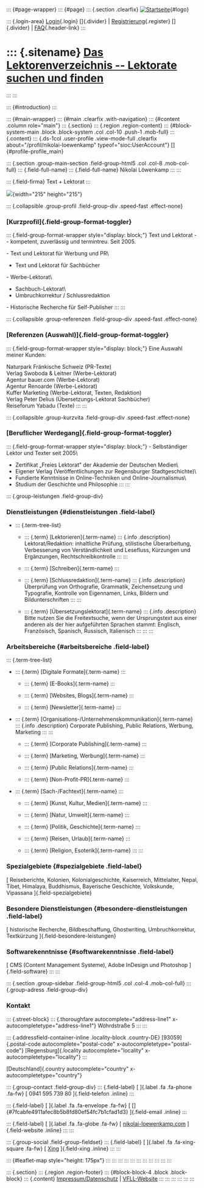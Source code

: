 ::: {#page-wrapper}
::: {#page}
::: {.section .clearfix}
[![Startseite](https://www.lektoren.de/sites/default/files/VfLL_logo.jpg)](/ "Startseite"){#logo}

::: {.login-area}
[Login](/user){.login} []{.divider} \|
[Registrierung](/user/register){.register} []{.divider} \|
[FAQ](/faq-page){.header-link}
:::

::: {.sitename}
[Das Lektorenverzeichnis -- Lektorate suchen und finden](/ "Startseite")
========================================================================
:::
:::

::: {#introduction}
:::

::: {#main-wrapper}
::: {#main .clearfix .with-navigation}
::: {#content .column role="main"}
::: {.section}
::: {.region .region-content}
::: {#block-system-main .block .block-system .col .col-10 .push-1 .mob-full}
::: {.content}
::: {.ds-1col .user-profile .view-mode-full .clearfix about="/profil/nikolai-loewenkamp" typeof="sioc:UserAccount"}
[]{#profile-profile_main}

::: {.section .group-main-section .field-group-html5 .col .col-8 .mob-col-full}
::: {.field-full-name}
::: {.field-full-name}
Nikolai Löwenkamp
:::
:::

::: {.field-firma}
Text + Lektorat
:::

![](https://www.lektoren.de/sites/default/files/styles/profile-image-full/public/users/profile_img/1-sw.jpg?itok=tGdWUldX){width="215"
height="215"}

::: {.collapsible .group-profil .field-group-div .speed-fast .effect-none}
### [Kurzprofil]{.field-group-format-toggler}

::: {.field-group-format-wrapper style="display: block;"}
Text und Lektorat -- kompetent, zuverlässig und termintreu. Seit 2005.

\- Text und Lektorat für Werbung und PR\
- Text und Lektorat für Sachbücher

\- Werbe-Lektorat\
- Sachbuch-Lektorat\
- Umbruchkorrektur / Schlussredaktion

\- Historische Recherche für Self-Publisher
:::
:::

::: {.collapsible .group-referenzen .field-group-div .speed-fast .effect-none}
### [Referenzen (Auswahl)]{.field-group-format-toggler}

::: {.field-group-format-wrapper style="display: block;"}
Eine Auswahl meiner Kunden:

Naturpark Fränkische Schweiz (PR-Texte)\
Verlag Swoboda & Leitner (Werbe-Lektorat)\
Agentur bauer.com (Werbe-Lektorat)\
Agentur Renoarde (Werbe-Lektorat)\
Kuffer Marketing (Werbe-Lektorat, Texten, Redaktion)\
Verlag Peter Delius (Übersetzungs-Lektorat Sachbücher)\
Reiseforum Yabadu (Texte)
:::
:::

::: {.collapsible .group-kurzvita .field-group-div .speed-fast .effect-none}
### [Beruflicher Werdegang]{.field-group-format-toggler}

::: {.field-group-format-wrapper style="display: block;"}
\- Selbständiger Lektor und Texter seit 2005\
- Zertifikat „Freies Lektorat" der Akademie der Deutschen Medien\
- Eigener Verlag (Veröffentlichungen zur Regensburger Stadtgeschichte)\
- Fundierte Kenntnisse in Online-Techniken und Online-Journalismus\
- Studium der Geschichte und Philosophie
:::
:::

::: {.group-leistungen .field-group-div}
### Dienstleistungen {#dienstleistungen .field-label}

-   ::: {.term-tree-list}
    -   ::: {.term}
        [Lektorieren]{.term-name}
        ::: {.info .description}
        Lektorat/Redaktion: inhaltliche Prüfung, stilistische
        Überarbeitung, Verbesserung von Verständlichkeit und Lesefluss,
        Kürzungen und Ergänzungen, Rechtschreibkontrolle
        :::
        :::

    -   ::: {.term}
        [Schreiben]{.term-name}
        :::

    -   ::: {.term}
        [Schlussredaktion]{.term-name}
        ::: {.info .description}
        Überprüfung von Orthografie, Grammatik, Zeichensetzung und
        Typografie, Kontrolle von Eigennamen, Links, Bildern und
        Bildunterschriften
        :::
        :::

    -   ::: {.term}
        [Übersetzungslektorat]{.term-name}
        ::: {.info .description}
        Bitte nutzen Sie die Freitextsuche, wenn der Ursprungstext aus
        einer anderen als der hier aufgeführten Sprachen stammt:
        Englisch, Französisch, Spanisch, Russisch, Italienisch
        :::
        :::
    :::

### Arbeitsbereiche {#arbeitsbereiche .field-label}

::: {.term-tree-list}
-   ::: {.term}
    [Digitale Formate]{.term-name}
    :::

    -   ::: {.term}
        [E-Books]{.term-name}
        :::

    -   ::: {.term}
        [Websites, Blogs]{.term-name}
        :::

    -   ::: {.term}
        [Newsletter]{.term-name}
        :::

-   ::: {.term}
    [Organisations-/Unternehmenskommunikation]{.term-name}
    ::: {.info .description}
    Corporate Publishing, Public Relations, Werbung, Marketing
    :::
    :::

    -   ::: {.term}
        [Corporate Publishing]{.term-name}
        :::

    -   ::: {.term}
        [Marketing, Werbung]{.term-name}
        :::

    -   ::: {.term}
        [Public Relations]{.term-name}
        :::

    -   ::: {.term}
        [Non-Profit-PR]{.term-name}
        :::

-   ::: {.term}
    [Sach-/Fachtext]{.term-name}
    :::

    -   ::: {.term}
        [Kunst, Kultur, Medien]{.term-name}
        :::

    -   ::: {.term}
        [Natur, Umwelt]{.term-name}
        :::

    -   ::: {.term}
        [Politik, Geschichte]{.term-name}
        :::

    -   ::: {.term}
        [Reisen, Urlaub]{.term-name}
        :::

    -   ::: {.term}
        [Religion, Esoterik]{.term-name}
        :::
:::

### Spezialgebiete {#spezialgebiete .field-label}

[ Reiseberichte, Kolonien, Kolonialgeschichte, Kaiserreich, Mittelalter,
Nepal, Tibet, Himalaya, Buddhismus, Bayerische Geschichte, Volkskunde,
Vipassana ]{.field-spezialgebiete}

### Besondere Dienstleistungen {#besondere-dienstleistungen .field-label}

[ historische Recherche, Bildbeschaffung, Ghostwriting,
Umbruchkorrektur, Textkürzung ]{.field-besondere-leistungen}

### Softwarekenntnisse {#softwarekenntnisse .field-label}

[ CMS (Content Management Systeme), Adobe InDesign und Photoshop
]{.field-software}
:::
:::

::: {.section .group-sidebar .field-group-html5 .col .col-4 .mob-col-full}
::: {.group-adress .field-group-div}
### Kontakt

::: {.street-block}
::: {.thoroughfare autocomplete="address-line1" x-autocompletetype="address-line1"}
Wöhrdstraße 5
:::
:::

::: {.addressfield-container-inline .locality-block .country-DE}
[93059]{.postal-code autocomplete="postal-code"
x-autocompletetype="postal-code"} [Regensburg]{.locality
autocomplete="locality" x-autocompletetype="locality"}
:::

[Deutschland]{.country autocomplete="country"
x-autocompletetype="country"}

::: {.group-contact .field-group-div}
::: {.field-label}
[ ]{.label .fa .fa-phone .fa-fw} [ 0941 595 739 80 ]{.field-telefon
.inline}
:::

::: {.field-label}
[ ]{.label .fa .fa-envelope .fa-fw} [
[]{#7fcabfe4911afec8b5b8fd80ef54fc7b1cfad1d3} ]{.field-email .inline}
:::

::: {.field-label}
[ ]{.label .fa .fa-globe .fa-fw} [
[nikolai-loewenkamp.com](https://nikolai-loewenkamp.com)
]{.field-website .inline}
:::
:::

::: {.group-social .field-group-fieldset}
::: {.field-label}
[ ]{.label .fa .fa-xing-square .fa-fw} [
[Xing](https://www.xing.com/profile/Nikolai_Loewenkamp2/cv?sc_o=mxb_p)
]{.field-xing .inline}
:::
:::

::: {#leaflet-map style="height: 175px"}
:::
:::
:::
:::
:::
:::
:::
:::
:::
:::
:::

::: {.section}
::: {.region .region-footer}
::: {#block-block-4 .block .block-block}
::: {.content}
[Impressum/Datenschutz](/impressum) \|
[VFLL-Website](http://www.vfll.de)
:::
:::
:::
:::
:::
:::
